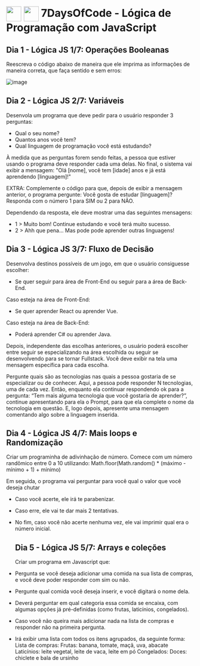 <h1>
    <img align="center" width="40px" src="https://encrypted-tbn0.gstatic.com/images?q=tbn:ANd9GcSq-7P6VXwMhcSiPXAAeMwVW4mD_mj-slYTlPapw-NYfA&s"></a>
    <img align="center" width="40px" src="https://upload.wikimedia.org/wikipedia/commons/6/6a/JavaScript-logo.png"></a>
    <span>7DaysOfCode - Lógica de Programação com JavaScript</span>
</h1>

## Dia 1 - Lógica JS 1/7: Operações Booleanas
Reescreva o código abaixo de maneira que ele imprima as informações de maneira correta, que faça sentido e sem erros:

![image](https://github.com/leticiamatie/7DaysOfCode/assets/89943392/65229e9b-99cd-47f1-9e6d-9f1d4541b1d4)

## Dia 2 - Lógica JS 2/7: Variáveis
Desenvola um programa que deve pedir para o usuário responder 3 perguntas:
- Qual o seu nome?
- Quantos anos você tem?
- Qual linguagem de programação você está estudando?

À medida que as perguntas forem sendo feitas, a pessoa que estiver usando o programa deve responder cada uma delas. No final, o sistema vai exibir a mensagem:
"Olá [nome], você tem [idade] anos e já está aprendendo [linguagem]!"

EXTRA:
Complemente o código para que, depois de exibir a mensagem anterior, o programa pergunte:
Você gosta de estudar [linguagem]? Responda com o número 1 para SIM ou 2 para NÃO.

Dependendo da resposta, ele deve mostrar uma das seguintes mensagens:
- 1 > Muito bom! Continue estudando e você terá muito sucesso.
- 2 > Ahh que pena... Mas pode pode aprender outras linguagens!

## Dia 3 - Lógica JS 3/7: Fluxo de Decisão
Desenvolva destinos possíveis de um jogo, em que o usuário consiguesse escolher:
- Se quer seguir para área de Front-End ou seguir para a área de Back-End.

Caso esteja na área de Front-End: 
- Se quer aprender React ou aprender Vue. 

Caso esteja na área de Back-End:
- Poderá aprender C# ou aprender Java.

Depois, independente das escolhas anteriores, o usuário poderá escolher entre seguir se especializando na área escolhida ou seguir se desenvolvendo para se tornar Fullstack. Você deve exibir na tela uma mensagem específica para cada escolha.

Pergunte quais são as tecnologias nas quais a pessoa gostaria de se especializar ou de 
conhecer. Aqui, a pessoa pode responder N tecnologias, uma de cada vez. Então, enquanto ela continuar
respondendo ok para a pergunta: “Tem mais alguma tecnologia que você gostaria de aprender?”, 
continue apresentando para ela o Prompt, para que ela complete o nome da tecnologia em questão. 
E, logo depois, apresente uma mensagem comentando algo sobre a linguagem inserida.

## Dia 4 - Lógica JS 4/7: Mais loops e Randomização
Criar um programinha de adivinhação de número. Comece com um  número randômico entre 0 a 10 utilizando:
Math.floor(Math.random() * (máximo - mínimo + 1) + mínimo)

Em seguida, o programa vai perguntar para você qual o valor que você deseja chutar 
- Caso você acerte, ele irá te parabenizar. 
- Caso erre, ele vai te dar mais 2 tentativas.
- No fim, caso você não acerte nenhuma vez, ele vai imprimir qual era o número inicial.

  ## Dia 5 - Lógica JS 5/7: Arrays e coleções
  Criar um programa em Javascript que: 
- Pergunta se você deseja adicionar uma comida na sua lista de compras, e você deve poder responder com sim ou não.
- Pergunte qual comida você deseja inserir, e você digitará o nome dela.
- Deverá perguntar em qual categoria essa comida se encaixa, com algumas opções já pré-definidas (como frutas, laticínios, congelados).
- Caso você não queira mais adicionar nada na lista de compras e responder não na primeira pergunta.
- Irá exibir uma lista com todos os itens agrupados, da seguinte forma:
Lista de compras:
    Frutas: banana, tomate, maçã, uva, abacate
    Laticínios: leite vegetal, leite de vaca, leite em pó
    Congelados:
    Doces: chiclete e bala de ursinho
